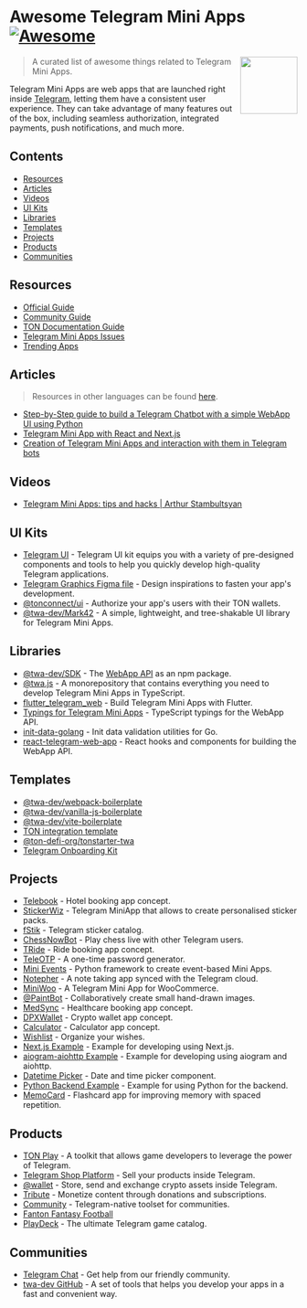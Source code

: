 # Awesome Telegram Mini Apps [![Awesome](https://awesome.re/badge-flat.svg)](https://github.com/sindresorhus/awesome)

<img src="assets/tapps.png" align="right" width="100" style="max-width: 100%" />

> A curated list of awesome things related to Telegram Mini Apps.

Telegram Mini Apps are web apps that are launched right inside [Telegram](https://telegram.org), letting them have a consistent user experience.
They can take advantage of many features out of the box, including seamless authorization, integrated payments, push notifications, and much more.

## Contents

- [Resources](#resources)
- [Articles](#articles)
- [Videos](#videos)
- [UI Kits](#ui-kits)
- [Libraries](#libraries)
- [Templates](#templates)
- [Projects](#projects)
- [Products](#products)
- [Communities](#communities)

## Resources

<!-- lint ignore double-link -->

- [Official Guide](https://core.telegram.org/bots/webapps)
- [Community Guide](https://docs.telegram-mini-apps.com)
- [TON Documentation Guide](https://docs.ton.org/develop/dapps/twa)
- [Telegram Mini Apps Issues](https://github.com/Telegram-Mini-Apps/issues)
- [Trending Apps](https://t.me/trendingapps)

## Articles

> Resources in other languages can be found [here](https://github.com/telegram-mini-apps-dev/awesome-telegram-mini-apps/blob/main/resources_other_languages.md#resources-in-other-languages).

- [Step-by-Step guide to build a Telegram Chatbot with a simple WebApp UI using Python](https://medium.com/@calixtemayoraz/step-by-step-guide-to-build-a-telegram-chatbot-with-a-simple-webapp-ui-using-python-44dca453522f)
- [Telegram Mini App with React and Next.js](https://dev.to/bitofuniverse/telegram-web-app-with-react-and-nextjs-440i)
- [Creation of Telegram Mini Apps and interaction with them in Telegram bots](https://prog.world/creation-of-telegram-web-apps-and-interaction-with-them-in-telegram-bots)

## Videos

- [Telegram Mini Apps: tips and hacks | Arthur Stambultsyan](https://www.youtube.com/watch?v=amvZy9hzAic&t=2476)

## UI Kits

- [Telegram UI](https://github.com/Telegram-Mini-Apps/TelegramUI) - Telegram UI kit equips you with a variety of pre-designed components and tools to help you quickly develop high-quality Telegram applications.
- [Telegram Graphics Figma file](https://www.figma.com/community/file/1248595286803212338/telegram-graphics) - Design inspirations to fasten your app's development.
- [@tonconnect/ui](https://github.com/ton-connect/sdk/tree/main/packages/ui) - Authorize your app's users with their TON wallets.
- [@twa-dev/Mark42](https://github.com/twa-dev/Mark42) - A simple, lightweight, and tree-shakable UI library for Telegram Mini Apps.

## Libraries

<!-- lint ignore double-link -->

- [@twa-dev/SDK](https://github.com/twa-dev/SDK) - The [WebApp API](https://core.telegram.org/bots/webapps#initializing-mini-apps) as an npm package.
- [@twa.js](https://github.com/Telegram-Web-Apps/twa.js) - A monorepository that contains everything you need to develop Telegram Mini Apps in TypeScript.
- [flutter_telegram_web](https://pub.dev/documentation/flutter_telegram_web_app/latest) - Build Telegram Mini Apps with Flutter.
- [Typings for Telegram Mini Apps](https://github.com/DavisDmitry/telegram-webapps/tree/master) - TypeScript typings for the WebApp API.
- [init-data-golang](https://github.com/Telegram-Mini-Apps/init-data-golang) - Init data validation utilities for Go.
- [react-telegram-web-app](https://github.com/vkruglikov/react-telegram-web-app) - React hooks and components for building the WebApp API.

## Templates

- [@twa-dev/webpack-boilerplate](https://github.com/twa-dev/webpack-boilerplate)
- [@twa-dev/vanilla-js-boilerplate](https://github.com/twa-dev/vanilla-js-boilerplate)
- [@twa-dev/vite-boilerplate](https://github.com/twa-dev/vite-boilerplate)
- [TON integration template](https://github.com/ton-community/twa-template)
- [@ton-defi-org/tonstarter-twa](https://github.com/ton-defi-org/tonstarter-twa)
- [Telegram Onboarding Kit](https://github.com/Easterok/telegram-onboarding-kit)

## Projects

- [Telebook](https://github.com/neSpecc/telebook) - Hotel booking app concept.
- [StickerWiz](https://github.com/TatianaFomina/stkrz_bot) - Telegram MiniApp that allows to create personalised sticker packs.
- [fStik](https://github.com/fstik-app/catalog) - Telegram sticker catalog.
- [ChessNowBot](https://github.com/Quatern1on/ChessNowBot) - Play chess live with other Telegram users.
- [TRide](https://github.com/ArashYounesi/TRide) - Ride booking app concept.
- [TeleOTP](https://github.com/UselessStudio/TeleOTP) - A one-time password generator.
- [Mini Events](https://github.com/mbasaglia/mini_apps) - Python framework to create event-based Mini Apps.
- [Notepher](https://github.com/deptyped/notepher-bot) - A note taking app synced with the Telegram cloud.
- [MiniWoo](https://github.com/mini-woo/mini-woo) - A Telegram Mini App for WooCommerce.
- [@PaintBot](https://github.com/hip-hyena/PaintBot) - Collaboratively create small hand-drawn images.
- [MedSync](https://github.com/Latand/MedSyncWebApp) - Healthcare booking app concept.
- [DPXWallet](https://github.com/erfanmola/DPXWallet) - Crypto wallet app concept.
- [Calculator](https://github.com/ArashYounesi/TCalculator) - Calculator app concept.
- [Wishlist](https://github.com/grulex/telegram-wishlist-miniapp) - Organize your wishes.
- [Next.js Example](https://github.com/mauriciobraz/next.js-telegram-webapp) - Example for developing using Next.js.
- [aiogram-aiohttp Example](https://github.com/abdullaev388/Telegram-Web-App) - Example for developing using aiogram and aiohttp.
- [Datetime Picker](https://github.com/Expented/tgdtp) - Date and time picker component.
- [Python Backend Example](https://github.com/poshl000/telegram-webapp-bot) - Example for using Python for the backend.
- [MemoCard](https://github.com/kubk/memo-card) - Flashcard app for improving memory with spaced repetition. 

## Products

- [TON Play](https://tonplay.io) - A toolkit that allows game developers to leverage the power of Telegram.
- [Telegram Shop Platform](https://telegramwebapps.ru) - Sell your products inside Telegram.
- [@wallet](https://wallet.tg) - Store, send and exchange crypto assets inside Telegram.
- [Tribute](https://tribute.t.me) - Monetize content through donations and subscriptions.
- [Community](https://community_bot.t.me) - Telegram-native toolset for communities.
- [Fanton Fantasy Football](https://fantongamebot.t.me)
- [PlayDeck](https://playdeckbot.t.me) - The ultimate Telegram game catalog.

## Communities

- [Telegram Chat](https://t.me/twa_dev) - Get help from our friendly community.
- [twa-dev GitHub](https://github.com/twa-dev) - A set of tools that helps you develop your apps in a fast and convenient way.

